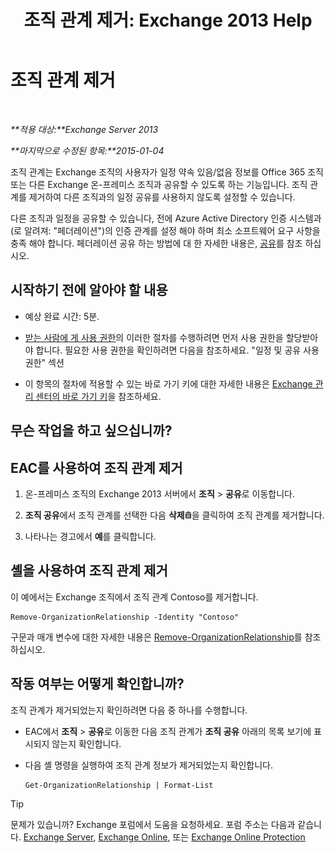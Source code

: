 ﻿---
title: '조직 관계 제거: Exchange 2013 Help'
TOCTitle: 조직 관계 제거
ms:assetid: ff211394-f58b-4da7-bb3a-df6abcb5950e
ms:mtpsurl: https://technet.microsoft.com/ko-kr/library/JJ657513(v=EXCHG.150)
ms:contentKeyID: 50484618
ms.date: 05/22/2018
mtps_version: v=EXCHG.150
ms.translationtype: MT
---

# 조직 관계 제거

 

_**적용 대상:**Exchange Server 2013_

_**마지막으로 수정된 항목:**2015-01-04_

조직 관계는 Exchange 조직의 사용자가 일정 약속 있음/없음 정보를 Office 365 조직 또는 다른 Exchange 온-프레미스 조직과 공유할 수 있도록 하는 기능입니다. 조직 관계를 제거하여 다른 조직과의 일정 공유를 사용하지 않도록 설정할 수 있습니다.

다른 조직과 일정을 공유할 수 있습니다, 전에 Azure Active Directory 인증 시스템과 (로 알려져: "페더레이션")의 인증 관계를 설정 해야 하며 최소 소프트웨어 요구 사항을 충족 해야 합니다. 페더레이션 공유 하는 방법에 대 한 자세한 내용은, [공유](sharing-exchange-2013-help.md)를 참조 하십시오.

## 시작하기 전에 알아야 할 내용

  - 예상 완료 시간: 5분.

  - [받는 사람에 게 사용 권한](recipients-permissions-exchange-2013-help.md)의 이러한 절차를 수행하려면 먼저 사용 권한을 할당받아야 합니다. 필요한 사용 권한을 확인하려면 다음을 참조하세요. "일정 및 공유 사용 권한" 섹션

  - 이 항목의 절차에 적용할 수 있는 바로 가기 키에 대한 자세한 내용은 [Exchange 관리 센터의 바로 가기 키](keyboard-shortcuts-in-the-exchange-admin-center-exchange-online-protection-help.md)을 참조하세요.

## 무슨 작업을 하고 싶으십니까?

## EAC를 사용하여 조직 관계 제거

1.  온-프레미스 조직의 Exchange 2013 서버에서 **조직** \> **공유**로 이동합니다.

2.  **조직 공유**에서 조직 관계를 선택한 다음 **삭제**![삭제 아이콘](images/Dd979797.14f639f6-61e8-4418-bbfb-0db14de9d2f5(EXCHG.150).gif "삭제 아이콘")을 클릭하여 조직 관계를 제거합니다.

3.  나타나는 경고에서 **예**를 클릭합니다.

## 셸을 사용하여 조직 관계 제거

이 예에서는 Exchange 조직에서 조직 관계 Contoso를 제거합니다.

    Remove-OrganizationRelationship -Identity "Contoso"

구문과 매개 변수에 대한 자세한 내용은 [Remove-OrganizationRelationship](https://technet.microsoft.com/ko-kr/library/ee332362\(v=exchg.150\))를 참조하십시오.

## 작동 여부는 어떻게 확인합니까?

조직 관계가 제거되었는지 확인하려면 다음 중 하나를 수행합니다.

  - EAC에서 **조직** \> **공유**로 이동한 다음 조직 관계가 **조직 공유** 아래의 목록 보기에 표시되지 않는지 확인합니다.

  - 다음 셸 명령을 실행하여 조직 관계 정보가 제거되었는지 확인합니다.
    
        Get-OrganizationRelationship | Format-List


> [!TIP]
> 문제가 있습니까? Exchange 포럼에서 도움을 요청하세요. 포럼 주소는 다음과 같습니다. <A href="https://go.microsoft.com/fwlink/p/?linkid=60612">Exchange Server</A>, <A href="https://go.microsoft.com/fwlink/p/?linkid=267542">Exchange Online</A>, 또는 <A href="https://go.microsoft.com/fwlink/p/?linkid=285351">Exchange Online Protection</A>


